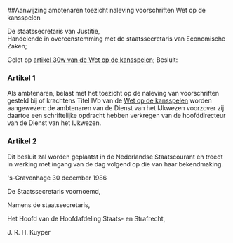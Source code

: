 <meta http-equiv='Content-Type' content='text/html; charset=utf-8' />

##Aanwijzing ambtenaren toezicht naleving voorschriften Wet op de kansspelen

De staatssecretaris van Justitie,  
Handelende in overeenstemming met de staatssecretaris van Economische Zaken;

Gelet op [artikel 30w van de Wet op de kansspelen](../../../../../../../../../../../wet/wet/op/de/kansspelen/BWBR0002469/README.md);
Besluit:    

### Artikel  1  

Als ambtenaren, belast met het toezicht op de naleving van voorschriften gesteld bij of krachtens Titel IVb van de [Wet op de kansspelen](../../../../../../../../../../../wet/wet/op/de/kansspelen/BWBR0002469/README.md) worden aangewezen: de ambtenaren van de Dienst van het IJkwezen voorzover zij daartoe een schriftelijke opdracht hebben verkregen van de hoofddirecteur van de Dienst van het IJkwezen.  

### Artikel  2  

Dit besluit zal worden geplaatst in de Nederlandse Staatscourant en treedt in werking met ingang van de dag volgend op die van haar bekendmaking.  

's-Gravenhage 
30 december 1986    

De 
Staatssecretaris voornoemd, 

Namens de 
staatssecretaris, 

Het 
Hoofd van de Hoofdafdeling Staats- en Strafrecht, 

J. R. H. Kuyper      
